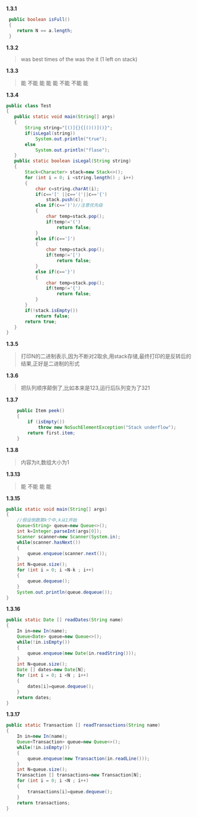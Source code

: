 
**1.3.1**
```java
 public boolean isFull()             
 {  
    return N == a.length;
 }
 ```
 
 **1.3.2**
 >was best times of the was the it 
 >(1 left on stack)
 
 **1.3.3**
 >能 不能 能 能 能 不能 不能 能
 
 **1.3.4**
 ```java
 public class Test
{
	public static void main(String[] args)
	{
		String string="[()]{}{[()()]()}";
		if(isLegal(string))
			System.out.println("true");
		else
			System.out.println("flase");
	}
	public static boolean isLegal(String string)
	{
		Stack<Character> stack=new Stack<>();
		for (int i = 0; i <string.length() ; i++) 
		{
			char c=string.charAt(i);
			if(c=='[' ||c=='('||c=='{')
				stack.push(c);
			else if(c==')')//注意优先级
			{
				char temp=stack.pop();
				if(temp!='(')
					return false;
			}
			else if(c==']')
			{
				char temp=stack.pop();
				if(temp!='[')
					return false;
			}
			else if(c=='}')
			{
				char temp=stack.pop();
				if(temp!='{')  
					return false;
			}
		}
		if(!stack.isEmpty())
			return false;
		return true;
	}
}
```
 
 **1.3.5**
>打印N的二进制表示,因为不断对2取余,用stack存储,最终打印的是反转后的结果,正好是二进制的形式

**1.3.6**
>把队列顺序颠倒了,比如本来是123,运行后队列变为了321

**1.3.7**
```java
    public Item peek() 
    {
        if (isEmpty()) 
            throw new NoSuchElementException("Stack underflow");
        return first.item;
    }
```
**1.3.8**
>内容为it,数组大小为1

**1.3.13**
> 能 不能 能 能

**1.3.15**
```java
public static void main(String[] args)
{
	//假设倒数第k个中,k从1开始
	Queue<String> queue=new Queue<>();
	int k=Integer.parseInt(args[0]);
	Scanner scanner=new Scanner(System.in);
	while(scanner.hasNext())
	{
		queue.enqueue(scanner.next());
	}
	int N=queue.size();
	for (int i = 0; i <N-k ; i++) 
	{
		queue.dequeue();
	}
	System.out.println(queue.dequeue());
}
```
**1.3.16**
```java
public static Date [] readDates(String name)
{
	In in=new In(name);
	Queue<Date> queue=new Queue<>();
	while(!in.isEmpty())
	{
		queue.enqueue(new Date(in.readString()));
	}
	int N=queue.size();
	Date [] dates=new Date[N];
	for (int i = 0; i <N ; i++) 
	{
		dates[i]=queue.dequeue();
	}
	return dates;
}
```

**1.3.17**
```java
public static Transaction [] readTransactions(String name)
{
	In in=new In(name);
	Queue<Transaction> queue=new Queue<>();
	while(!in.isEmpty())
	{
		queue.enqueue(new Transaction(in.readLine()));
	}
	int N=queue.size();
	Transaction [] transactions=new Transaction[N];
	for (int i = 0; i <N ; i++) 
	{
		transactions[i]=queue.dequeue();
	}
	return transactions;
}
```




 
